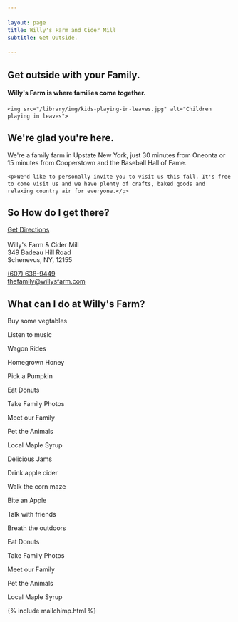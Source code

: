 ```yaml
---

layout: page
title: Willy's Farm and Cider Mill
subtitle: Get Outside.

---
```


<div class="header-images">
	<div class="hero">
		<h2>Get outside with your Family.</h2>
		<h4>Willy's Farm is where families come together.</h4>
	</div>

	<img src="/library/img/kids-playing-in-leaves.jpg" alt="Children playing in leaves">
</div>

## We're glad you're here.

<section>
	<p>We're a family farm in Upstate New York, just 30 minutes from Oneonta or 15 minutes from Cooperstown and the Baseball Hall of Fame.</p>

	<p>We'd like to personally invite you to visit us this fall. It's free to come visit us and we have plenty of crafts, baked goods and relaxing country air for everyone.</p>
</section>

## So How do I get there?

<a href="https://www.google.com/maps/dir/''/willy's+farm+and+cider+mill/@42.6034999,-74.9104093,12z/data=!4m8!4m7!1m0!1m5!1m1!1s0x89dc0f128a9e150d:0x429cbfaa2edf2354!2m2!1d-74.8403694!2d42.6035212" class="nav-button">Get Directions</a><br>
<br>
Willy's Farm & Cider Mill<br>
349 Badeau Hill Road<br>
Schenevus, NY, 12155<br>

<a class="underline" href="tel:607-638-9449">(607) 638-9449</a><br>
<a class="underline" href="mailto:thefamily@willysfarm.com">thefamily@willysfarm.com</a>

## What can I do at Willy's Farm?

<div class="item-grid">
	<div class="item wf-1"><p>Buy some vegtables</p></div>
	<div class="item wf-2"><p>Listen to music</p></div>
	<div class="item wf-3"><p>Wagon Rides</p></div>
	<div class="item wf-4"><p>Homegrown Honey</p></div>
	<div class="item wf-5"><p>Pick a Pumpkin</p></div>
	<div class="item wf-6"><p>Eat Donuts</p></div>
	<div class="item wf-7"><p>Take Family Photos</p></div>
	<div class="item wf-8"><p>Meet our Family</p></div>
	<div class="item wf-9"><p>Pet the Animals</p></div>
	<div class="item wf-10"><p>Local Maple Syrup</p></div>
	<div class="item wf-11"><p>Delicious Jams</p></div>
	<div class="item wf-12"><p>Drink apple cider</p></div>
	<div class="item wf-13"><p>Walk the corn maze</p></div>
	<div class="item wf-14"><p>Bite an Apple</p></div>
	<div class="item wf-15"><p>Talk with friends</p></div>
	<div class="item wf-16"><p>Breath the outdoors</p></div>
	<div class="item wf-17"><p>Eat Donuts</p></div>
	<div class="item wf-18"><p>Take Family Photos</p></div>
	<div class="item wf-19"><p>Meet our Family</p></div>
	<div class="item wf-20"><p>Pet the Animals</p></div>
	<div class="item wf-21"><p>Local Maple Syrup</p></div>
</div>

{% include mailchimp.html %}
